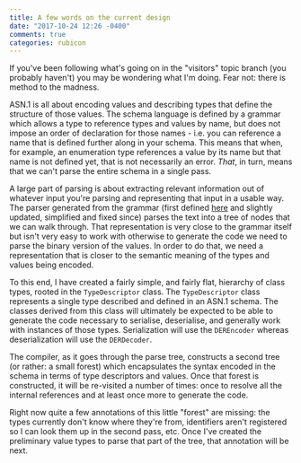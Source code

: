 ```yaml
---
title: A few words on the current design 
date: "2017-10-24 12:26 -0400"
comments: true
categories: rubicon
---
```

If you've been following what's going on in the "visitors" topic branch (you probably haven't) you may be wondering what I'm doing. Fear not: there is method to the madness. 

ASN.1 is all about encoding values and describing types that define the structure of those values. The schema language is defined by a grammar which allows a type to reference types and values by name, but does not impose an order of declaration for those names - i.e. you can reference a name that is defined further along in your schema. This means that when, for example, an enumeration type references a value by its name but that name is not defined yet, that is not necessarily an error. *That*, in turn, means that we can't parse the entire schema in a single pass.

A large part of parsing is about extracting relevant information out of whatever input you're parsing and representing that input in a usable way. The parser generated from the grammar (first defined [here](https://github.com/blytkerchan/-rubicon/commit/80947e580ff7bbb25ef57f73c87bd9948827aab6) and slightly updated, simplified and fixed since) parses the text into a tree of nodes that we can walk through. That representation is very close to the grammar itself but isn't very easy to work with otherwise to generate the code we need to parse the binary version of the values. In order to do that, we need a representation that is closer to the semantic meaning of the types and values being encoded. 

To this end, I have created a fairly simple, and fairly flat, hierarchy of class types, rooted in the `TypeDescriptor` class. The `TypeDescriptor` class represents a single type described and defined in an ASN.1 schema. The classes derived from this class will ultimately be expected to be able to generate the code necessary to serialise, deserialise, and generally work with instances of those types. Serialization will use the `DEREncoder` whereas deserialization will use the `DERDecoder`. 

The compiler, as it goes through the parse tree, constructs a second tree (or rather: a small forest) which encapsulates the syntax encoded in the schema in terms of type descriptors and values. Once that forest is constructed, it will be re-visited a number of times: once to resolve all the internal references and at least once more to generate the code. 

Right now quite a few annotations of this little "forest" are missing: the types currently don't know where they're from, identifiers aren't registered so I can look them up in the second pass, etc. Once I've created the preliminary value types to parse that part of the tree, that annotation will be next.
